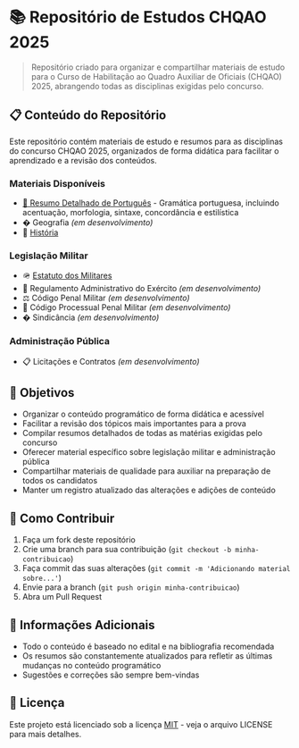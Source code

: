 # 📚 Repositório de Estudos CHQAO 2025



> Repositório criado para organizar e compartilhar materiais de estudo para o Curso de Habilitação ao Quadro Auxiliar de Oficiais (CHQAO) 2025, abrangendo todas as disciplinas exigidas pelo concurso.

## 📋 Conteúdo do Repositório

Este repositório contém materiais de estudo e resumos para as disciplinas do concurso CHQAO 2025, organizados de forma didática para facilitar o aprendizado e a revisão dos conteúdos.

### Materiais Disponíveis

- [📝 Resumo Detalhado de Português](./portuges.md) - Gramática portuguesa, incluindo acentuação, morfologia, sintaxe, concordância e estilística
- �️ Geografia *(em desenvolvimento)*
- 📜 [História](./historia.md)

### Legislação Militar
- 🪖 [Estatuto dos Militares](./estatuto.md)
- 📘 Regulamento Administrativo do Exército *(em desenvolvimento)*
- ⚖️ Código Penal Militar *(em desenvolvimento)*
- 📃 Código Processual Penal Militar *(em desenvolvimento)*
- � Sindicância *(em desenvolvimento)*

### Administração Pública
- 📋 Licitações e Contratos *(em desenvolvimento)*

## 🎯 Objetivos

- Organizar o conteúdo programático de forma didática e acessível
- Facilitar a revisão dos tópicos mais importantes para a prova
- Compilar resumos detalhados de todas as matérias exigidas pelo concurso
- Oferecer material específico sobre legislação militar e administração pública
- Compartilhar materiais de qualidade para auxiliar na preparação de todos os candidatos
- Manter um registro atualizado das alterações e adições de conteúdo

## 🤝 Como Contribuir

1. Faça um fork deste repositório
2. Crie uma branch para sua contribuição (`git checkout -b minha-contribuicao`)
3. Faça commit das suas alterações (`git commit -m 'Adicionando material sobre...'`)
4. Envie para a branch (`git push origin minha-contribuicao`)
5. Abra um Pull Request

## 📌 Informações Adicionais

- Todo o conteúdo é baseado no edital e na bibliografia recomendada
- Os resumos são constantemente atualizados para refletir as últimas mudanças no conteúdo programático
- Sugestões e correções são sempre bem-vindas

## 📜 Licença

Este projeto está licenciado sob a licença [MIT](LICENSE) - veja o arquivo LICENSE para mais detalhes.